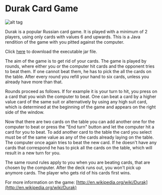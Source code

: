Durak Card Game
======

![alt tag](https://i.imgur.com/N0gTU1v.png)

Durak is a popular Russian card game. It is played with a minimum of 2 players, using only cards with values 6 and upwards. This is a Java rendition of the game with you pitted against the computer.

Click [here](http://www.students.tut.fi/~podsechi/durak.zip) to download the executable jar file.

The aim of the game is to get rid of your cards. The game is played by rounds, where either you or the computer hit cards and the opponent tries to beat them. If one cannot beat them, he has to pick the all the cards on the table. After every round you refill your hand to six cards, unless you already have more than that.

Rounds proceed as follows. If for example it is your turn to hit, you press on a card that you wish the computer to beat. One can beat a card by a higher value card of the same suit or alternatively by using any high suit card, which is determined at the beginning of the game and appears on the right side of the window.

Now that there are two cards on the table you can add another one for the computer to beat or press the "End turn" button and let the computer hit a card for you to beat. To add another card to the table the card you select must be of the same value as any of the cards already laying on the table. The computer once again tries to beat the new card. If he doesn't have any cards that correspond he has to pick all the cards on the table, which will result in a new turn for you.

The same round rules apply to you when you are beating cards, that are chosen by the computer. After the deck runs out, you won't pick up anymore cards. The player who gets rid of his cards first wins.

For more information on the game:
[http://en.wikipedia.org/wiki/Durak](http://en.wikipedia.org/wiki/Durak)

